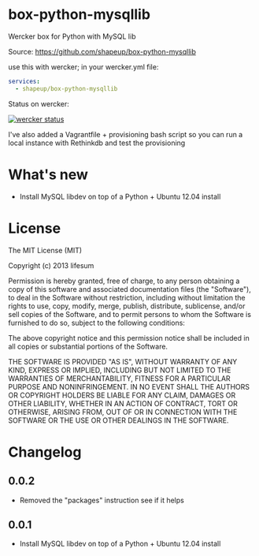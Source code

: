 box-python-mysqllib
=============

Wercker box for Python with MySQL lib

Source:
https://github.com/shapeup/box-python-mysqllib

use this with wercker; in your wercker.yml file:

``` yaml
services:
  - shapeup/box-python-mysqllib
```


Status on wercker:

[![wercker status](https://app.wercker.com/status/98e3ac5cf12b6e78f1c1770c4d73ebb8/m "wercker status")](https://app.wercker.com/project/bykey/98e3ac5cf12b6e78f1c1770c4d73ebb8)

I've also added a Vagrantfile + provisioning bash script so you can run a local instance with Rethinkdb and test the provisioning

# What's new

- Install MySQL libdev on top of a Python + Ubuntu 12.04 install

# License

The MIT License (MIT)

Copyright (c) 2013 lifesum

Permission is hereby granted, free of charge, to any person obtaining a copy of
this software and associated documentation files (the "Software"), to deal in
the Software without restriction, including without limitation the rights to
use, copy, modify, merge, publish, distribute, sublicense, and/or sell copies of
the Software, and to permit persons to whom the Software is furnished to do so,
subject to the following conditions:

The above copyright notice and this permission notice shall be included in all
copies or substantial portions of the Software.

THE SOFTWARE IS PROVIDED "AS IS", WITHOUT WARRANTY OF ANY KIND, EXPRESS OR
IMPLIED, INCLUDING BUT NOT LIMITED TO THE WARRANTIES OF MERCHANTABILITY, FITNESS
FOR A PARTICULAR PURPOSE AND NONINFRINGEMENT. IN NO EVENT SHALL THE AUTHORS OR
COPYRIGHT HOLDERS BE LIABLE FOR ANY CLAIM, DAMAGES OR OTHER LIABILITY, WHETHER
IN AN ACTION OF CONTRACT, TORT OR OTHERWISE, ARISING FROM, OUT OF OR IN
CONNECTION WITH THE SOFTWARE OR THE USE OR OTHER DEALINGS IN THE SOFTWARE.

# Changelog

## 0.0.2

- Removed the "packages" instruction see if it helps

## 0.0.1

- Install MySQL libdev on top of a Python + Ubuntu 12.04 install
